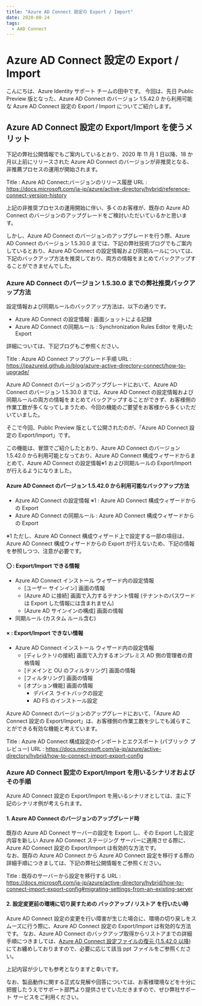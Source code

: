 ```yaml
---
title: "Azure AD Connect 設定の Export / Import"
date: 2020-08-24
tags:
  - AAD Connect
---
```


# Azure AD Connect 設定の Export / Import

こんにちは、Azure Identity サポート チームの田中です。
今回は、先日 Public Preview 版となった、Azure AD Connect のバージョン 1.5.42.0 から利用可能な Azure AD Connect 設定の Export / Import についてご紹介します。

## **Azure AD Connect 設定の Export/Import を使うメリット**

下記の弊社公開情報でもご案内しているとおり、2020 年 11 月 1 日以降、18 か月以上前にリリースされた Azure AD Connect のバージョンが非推奨となる、非推薦プロセスの運用が開始されます。

 Title : Azure AD Connect:バージョンのリリース履歴
 URL : https://docs.microsoft.com/ja-jp/azure/active-directory/hybrid/reference-connect-version-history

上記の非推奨プロセスの運用開始に伴い、多くのお客様が、既存の Azure AD Connect のバージョンのアップグレードをご検討いただいているかと思います。

しかし、Azure AD Connect のバージョンのアップグレードを行う際、Azure AD Connect のバージョン 1.5.30.0 までは、下記の弊社技術ブログでもご案内しているとおり、Azure AD Connect の設定情報および同期ルールについては、下記のバックアップ方法を推奨しており、両方の情報をまとめてバックアップすることができませんでした。

### Azure AD Connect のバージョン 1.5.30.0 までの弊社推奨バックアップ方法

設定情報および同期ルールのバックアップ方法は、以下の通りです。

- Azure AD Connect の設定情報 : 画面ショットによる記録
- Azure AD Connect の同期ルール : Synchronization Rules Editor を用いた Export

詳細については、下記ブログもご参照ください。

  Title : Azure AD Connect アップグレード手順
  URL : https://jpazureid.github.io/blog/azure-active-directory-connect/how-to-upgrade/

Azure AD Connect のバージョンのアップグレードにおいて、Azure AD Connect のバージョン 1.5.30.0 までは、Azure AD Connect の設定情報および同期ルールの両方の情報をまとめてバックアップすることができず、お客様側の作業工数が多くなってしまうため、今回の機能のご要望をお客様から多くいただいていました。

そこで今回、Public Preview 版として公開されたのが、「Azure AD Connect 設定の Export/Import」です。

この機能は、冒頭でご紹介したとおり、Azure AD Connect のバージョン 1.5.42.0 から利用可能となっており、Azure AD Connect 構成ウィザードからまとめて、Azure AD Connect の設定情報※1 および同期ルールの Export/Import が行えるようになりました。

#### Azure AD Connect のバージョン 1.5.42.0 から利用可能なバックアップ方法

- Azure AD Connect の設定情報 ※1 : Azure AD Connect 構成ウィザードからの Export
- Azure AD Connect の同期ルール : Azure AD Connect 構成ウィザードからの Export

※1 ただし、Azure AD Connect 構成ウィザード上で設定する一部の項目は、Azure AD Connect 構成ウィザードからの Export が行えないため、下記の情報を参照しつつ、注意が必要です。

#### 〇 : Export/Import できる情報

- Azure AD Connect インストール ウィザード内の設定情報
    - [ユーザー サインイン] 画面の情報
    - [Azure AD に接続] 画面で入力するテナント情報 (テナントのパスワードは Export した情報には含まれません)
    - [Azure AD サインインの構成] 画面の情報
- 同期ルール (カスタム ルール含む)


#### × : Export/Import できない情報

- Azure AD Connect インストール ウィザード内の設定情報
    - [ディレクトリの接続] 画面で入力するオンプレミス AD 側の管理者の資格情報
    - [ドメインと OU のフィルタリング] 画面の情報
    - [フィルタリング] 画面の情報
    - [オプション機能] 画面の情報
        - デバイス ライトバックの設定
        - AD FS のインストール設定

Azure AD Connect のバージョンのアップグレードにおいて、「Azure AD Connect 設定の Export/Import」は、お客様側の作業工数を少しでも減らすことができる有効な機能と考えています。

 Title : Azure AD Connect 構成設定のインポートとエクスポート (パブリック プレビュー)
 URL : https://docs.microsoft.com/ja-jp/azure/active-directory/hybrid/how-to-connect-import-export-config

### Azure AD Connect 設定の Export/Import を用いるシナリオおよびその手順

Azure AD Connect 設定の Export/Import を用いるシナリオとしては、主に下記のシナリオ例が考えられます。

#### 1. Azure AD Connect のバージョンのアップグレード時

既存の Azure AD Connect サーバーの設定を Export し、その Export した設定内容を新しい Azure AD Connect  ステージング サーバーに適用させる際に、Azure AD Connect 設定の Export/Import は有効的な方法です。  
なお、既存の Azure AD Connect から Azure AD Connect 設定を移行する際の詳細手順につきましては、下記の弊社公開情報をご参照ください。

Title : 既存のサーバーから設定を移行する
URL : https://docs.microsoft.com/ja-jp/azure/active-directory/hybrid/how-to-connect-import-export-config#migrating-settings-from-an-existing-server

#### 2. 設定変更前の環境に切り戻すための バックアップ / リストア を行いたい時

Azure AD Connect 設定の変更を行い障害が生じた場合に、環境の切り戻しをスムーズに行う際に、Azure AD Connect 設定の Export/Import は有効的な方法です。
なお、Azure AD Connect のバックアップ取得からリストアまでの詳細手順につきましては、[Azure AD Connect 設定ファイルの復元 (1.5.42.0 以降)](https://github.com/jpazureid/blog/blob/master/articles/azure-active-directory-connect/aadc-import-export-config/AADC_Config.pptx) にてお纏めしておりますので、必要に応じて該当 ppt ファイルをご参照ください。

上記内容が少しでも参考となりますと幸いです。

なお、製品動作に関する正式な見解や回答については、お客様環境などを十分に把握したうえでサポート部門より提供させていただきますので、ぜひ弊社サポート サービスをご利用ください。
